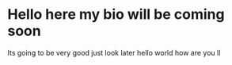 # Hello here my bio will be coming soon
Its going to be very good
just look later
hello world
how are you
ll